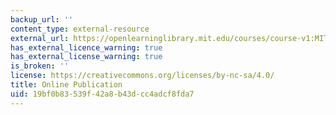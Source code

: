 ```yaml
---
backup_url: ''
content_type: external-resource
external_url: https://openlearninglibrary.mit.edu/courses/course-v1:MITx+HST.953x+3T2020/about
has_external_licence_warning: true
has_external_license_warning: true
is_broken: ''
license: https://creativecommons.org/licenses/by-nc-sa/4.0/
title: Online Publication
uid: 19bf0b83-539f-42a8-b43d-cc4adcf8fda7
---
```

